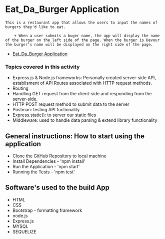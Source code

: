 # Eat_Da_Burger Application
    This is a restaurant app that allows the users to input the names of burgers they'd like to eat. 

        + When a user submits a buger name, the app will display the name of the burger on the left side of the page. When the burger is Devour the burger's name will be displayed on the right side of the page. 

   
+ [Eat_Da_Burger Application](https://github.com/adoming8/Eat_Da_Burger.git "Eat_Da_Burger Application") 


### Topics covered in this activity

+ Express.js & Node.js frameworks: Personally created server-side API, establisment of API Routes associated with HTTP request methods. 
+ Routing
+ Handling GET request from the client-side and responding from the server-side. 
+ HTTP POST request method to submit data to the server
+ Postman: testing API fuctionality 
+ Express.static(): to server our static files
+ Middleware: used to handle data parsing & extend library functionality


## General instructions: How to start using the application
+ Clone the GitHub Repository to local machine
+ Install Dependencies - 'npm install'
+ Run the Application - 'npm start'
+ Running the Tests - 'npm test'


## Software's used to the build App
+ HTML
+ CSS
+ Bootstrap - formatting framework
+ node.js
+ Express.js
+ MYSQL
+ SEQUELIZE

